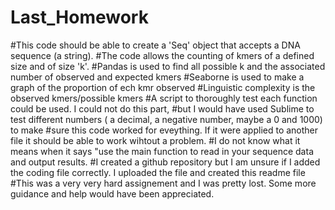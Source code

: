 # Last_Homework

#This code should be able to create a 'Seq' object that accepts a DNA sequence (a string).
#The code allows the counting of kmers of a defined size and of size 'k'.
#Pandas is used to find all possible k and the associated number of observed and expected kmers
#Seaborne is used to make a graph of the proportion of ech kmr observed
#Linguistic complexity is the observed kmers/possible kmers
#A script to thoroughly test each function could be used. I could not do this part, 
#but I would have used Sublime to test different numbers ( a decimal, a negative number, maybe a 0 and 1000) to make
#sure this code worked for eveything. If it were applied to another file it should be able to work wihtout a problem.
#I do not know what it means when it says "use the main function to read in your sequence data and output results.
#I created a github repository but I am unsure if I added the coding file correctly. I uploaded the file and created this readme file
#This was a very very hard assignement and I was pretty lost. Some more guidance and help would have been appreciated.
